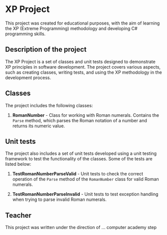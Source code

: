 # XP Project

This project was created for educational purposes, with the aim of learning the XP (Extreme Programming) methodology and developing C# programming skills.

## Description of the project

The XP Project is a set of classes and unit tests designed to demonstrate XP principles in software development. The project covers various aspects, such as creating classes, writing tests, and using the XP methodology in the development process.

## Classes

The project includes the following classes:

1. **RomanNumber** - Class for working with Roman numerals. Contains the `Parse` method, which parses the Roman notation of a number and returns its numeric value.

## Unit tests

The project also includes a set of unit tests developed using a unit testing framework to test the functionality of the classes. Some of the tests are listed below:

1. **TestRomanNumberParseValid** - Unit tests to check the correct operation of the `Parse` method of the `RomanNumber` class for valid Roman numerals.

2. **TestRomanNumberParseInvalid** - Unit tests to test exception handling when trying to parse invalid Roman numerals.

## Teacher

This project was written under the direction of ... computer academy step